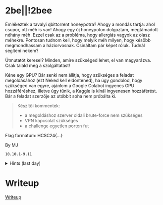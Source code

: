 # 2be||!2bee

Emlékeztek a tavalyi qbittorrent honeypotra? Ahogy a mondás tartja: ahol csupor, ott méh is van! Ahogy egy új honeypoton dolgoztam, megtámadott néhány méh. Ezzel csak az a probléma, hogy allergiás vagyok az olasz méhekre. Pontosan tudnom kell, hogy melyik méh milyen, hogy később megmondhassam a háziorvosnak. Csináltam pár képet róluk. Tudnál segíteni nekem?

Útmutatót keresel? Minden, amire szükséged lehet, el van magyarázva. Csak találd meg a szolgáltatást!

Kéne egy GPU? Bár senki nem állítja, hogy szükséges a feladat megoldásához (ezt Neked kell eldöntened), ha úgy gondolod, hogy szükséged van egyre, ajánlom a Google Colabot ingyenes GPU hozzáféréshez, illetve úgy tűnik, a Kaggle is kínál ingyenesen hozzáférést. Bár a feladat szerzője az utóbbit soha nem próbálta ki.

> Készítői kommentek:
> 
> * a megoldáshoz szerver oldali brute-force nem szükséges
> * VPN kapcsolat szükséges
> * a challenge egyetlen porton fut

Flag formátum: HCSC24{...}

By MJ

`10.10.1-9.11`

<details>
  <summary>Hints (last day)</summary> 
  
A JSON válaszod tuti egy dictionary "token": "méhtípus" értékpárokkal? Biztos ML-t akarsz használni? Meg lehet oldani azzal is, de akkor tényleg kell egy classifier.

</details>


# Writeup

[Writeup](WRITEUP.md)
